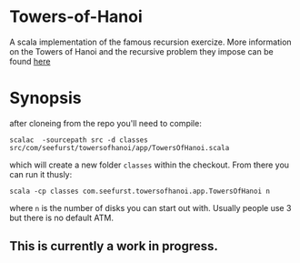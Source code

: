# Towers-of-Hanoi
A scala implementation of the famous recursion exercize. More information on the Towers of Hanoi and the recursive problem they impose can be found [here](https://en.wikipedia.org/wiki/Tower_of_Hanoi)

# Synopsis
after cloneing from the repo you'll need to compile:

```scalac  -sourcepath src -d classes src/com/seefurst/towersofhanoi/app/TowersOfHanoi.scala```

which will create a new folder `classes` within the checkout. From there you can run it thusly:

```scala -cp classes com.seefurst.towersofhanoi.app.TowersOfHanoi n``` 

where `n` is the number of disks you can start out with. Usually people use 3 but there is no default ATM.

## This is currently a work in progress.
